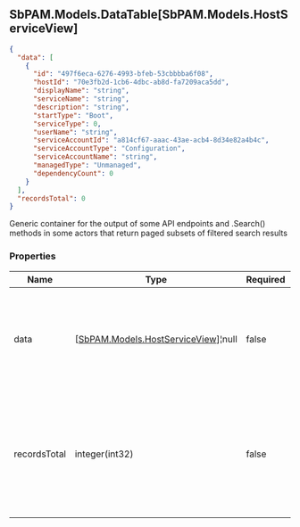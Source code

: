 
<h2 id="tocS_SbPAM.Models.DataTable[SbPAM.Models.HostServiceView]">SbPAM.Models.DataTable[SbPAM.Models.HostServiceView]</h2>

<a id="schemasbpam.models.datatable[sbpam.models.hostserviceview]"></a>
<a id="schema_SbPAM.Models.DataTable[SbPAM.Models.HostServiceView]"></a>
<a id="tocSsbpam.models.datatable[sbpam.models.hostserviceview]"></a>
<a id="tocssbpam.models.datatable[sbpam.models.hostserviceview]"></a>

```json
{
  "data": [
    {
      "id": "497f6eca-6276-4993-bfeb-53cbbbba6f08",
      "hostId": "70e3fb2d-1cb6-4dbc-ab8d-fa7209aca5dd",
      "displayName": "string",
      "serviceName": "string",
      "description": "string",
      "startType": "Boot",
      "serviceType": 0,
      "userName": "string",
      "serviceAccountId": "a814cf67-aaac-43ae-acb4-8d34e82a4b4c",
      "serviceAccountType": "Configuration",
      "serviceAccountName": "string",
      "managedType": "Unmanaged",
      "dependencyCount": 0
    }
  ],
  "recordsTotal": 0
}

```

Generic container for the output of some API endpoints and .Search() 
methods in some actors that return paged subsets of filtered search results

### Properties

|Name|Type|Required|Restrictions|Description|
|---|---|---|---|---|
|data|[[SbPAM.Models.HostServiceView](../Models/sbpam.models.hostserviceview.md)]¦null|false|none|A subset of the filtered, sorted, and paged (e.g., rows 30 - 39 of <br>589 found) search results|
|recordsTotal|integer(int32)|false|none|What is the total count of search results that .DataRows may only <br>be a paged subset of (e.g., rows 30 - 39 of 589 found)|


